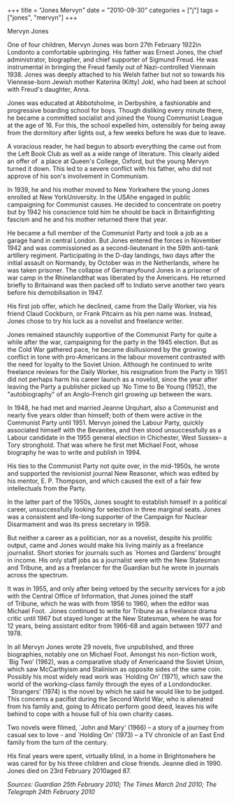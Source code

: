 +++
title = "Jones Mervyn"
date = "2010-09-30"
categories = ["j"]
tags = ["jones", "mervyn"]
+++

Mervyn Jones

One of four children, Mervyn Jones was born 27th February 1922in Londonto a comfortable upbringing. His father was Ernest Jones, the chief administrator, biographer, and chief supporter of Sigmund Freud. He was instrumental in bringing the Freud family out of Nazi-controlled Viennain 1938. Jones was deeply attached to his Welsh father but not so towards his Viennese-born Jewish mother Katerina (Kitty) Jokl, who had been at school with Freud's daughter, Anna.

Jones was educated at Abbotsholme, in Derbyshire, a fashionable and progressive boarding school for boys. Though disliking every minute there, he became a committed socialist and joined the Young Communist League at the age of 16. For this, the school expelled him, ostensibly for being away from the dormitory after lights out, a few weeks before he was due to leave.

A voracious reader, he had begun to absorb everything the came out from the Left Book Club as well as a wide range of literature. This clearly aided an offer of  a place at Queen's College, Oxford, but the young Mervyn turned it down. This led to a severe conflict with his father, who did not approve of his son's involvement in Communism.

In 1939, he and his mother moved to New Yorkwhere the young Jones enrolled at New YorkUniversity. In the USAhe engaged in public campaigning for Communist causes. He decided to concentrate on poetry but by 1942 his conscience told him he should be back in Britainfighting fascism and he and his mother returned there that year.

He became a full member of the Communist Party and took a job as a garage hand in central London. But Jones entered the forces in November 1942 and was commissioned as a second-lieutenant in the 59th anti-tank artillery regiment. Participating in the D-day landings, two days after the initial assault on Normandy, by October was in the Netherlands, where he was taken prisoner. The collapse of Germanyfound Jones in a prisoner of war camp in the Rhinelandthat was liberated by the Americans. He returned briefly to Britainand was then packed off to Indiato serve another two years before his demobilisation in 1947.

His first job offer, which he declined, came from the Daily Worker, via his friend Claud Cockburn, or Frank Pitcairn as his pen name was. Instead, Jones chose to try his luck as a novelist and freelance writer.

Jones remained staunchly supportive of the Communist Party for quite a while after the war, campaigning for the party in the 1945 election. But as the Cold War gathered pace, he became disillusioned by the growing conflict in tone with pro-Americans in the labour movement contrasted with the need for loyalty to the Soviet Union. Although he continued to write freelance reviews for the Daily Worker, his resignation from the Party in 1951 did not perhaps harm his career launch as a novelist, since the year after leaving the Party a publisher picked up \`No Time to Be Young (1952), the "autobiography" of an Anglo-French girl growing up between the wars.

In 1948, he had met and married Jeanne Urquhart, also a Communist and nearly five years older than himself; both of them were active in the Communist Party until 1951. Mervyn joined the Labour Party, quickly associated himself with the Bevanites, and then stood unsuccessfully as a Labour candidate in the 1955 general election in Chichester, West Sussex– a Tory stronghold. That was where he first met Michael Foot, whose biography he was to write and publish in 1994.

His ties to the Communist Party not quite over, in the mid-1950s, he wrote and supported the revisionist journal New Reasoner, which was edited by his mentor, E. P. Thompson, and which caused the exit of a fair few intellectuals from the Party.

In the latter part of the 1950s, Jones sought to establish himself in a political career, unsuccessfully looking for selection in three marginal seats. Jones was a consistent and life-long supporter of the Campaign for Nuclear Disarmament and was its press secretary in 1959.

But neither a career as a politician, nor as a novelist, despite his prolific output, came and Jones would make his living mainly as a freelance journalist. Short stories for journals such as \`Homes and Gardens’ brought in income. His only staff jobs as a journalist were with the New Statesman and Tribune, and as a freelancer for the Guardian but he wrote in journals across the spectrum.

It was in 1955, and only after being vetoed by the security services for a job with the Central Office of Information, that Jones joined the staff of Tribune, which he was with from 1956 to 1960, when the editor was Michael Foot.  Jones continued to write for Tribune as a freelance drama critic until 1967 but stayed longer at the New Statesman, where he was for 12 years, being assistant editor from 1966-68 and again between 1977 and 1978.

In all Mervyn Jones wrote 29 novels, five unpublished, and three biographies, notably one on Michael Foot. Amongst his non-fiction work, \`Big Two’ (1962), was a comparative study of Americaand the Soviet Union, which saw McCarthyism and Stalinism as opposite sides of the same coin. Possibly his most widely read work was \`Holding On' (1971), which saw the world of the working-class family through the eyes of a Londondocker.  \`Strangers’ (1974) is the novel by which he said he would like to be judged. This concerns a pacifist during the Second World War, who is alienated from his family and, going to Africato perform good deed, leaves his wife behind to cope with a house full of his own charity cases.

Two novels were filmed, \`John and Mary' (1966) – a story of a journey from casual sex to love - and \`Holding On' (1973) – a TV chronicle of an East End family from the turn of the century.

His final years were spent, virtually blind, in a home in Brightonwhere he was cared for by his three children and close friends. Jeanne died in 1990. Jones died on 23rd February 2010aged 87.

_Sources: Guardian 25th February 2010; The Times March 2nd 2010; The Telegraph 24th February 2010_
